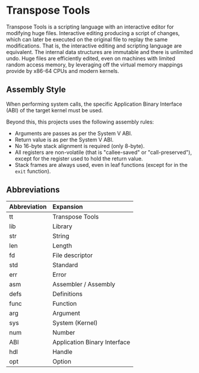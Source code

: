 
<!--

Copyright (c) 2025 Commonwealth of Australia

Permission to use, copy, modify, and/or distribute this software for any
purpose with or without fee is hereby granted, provided that the above
copyright notice and this permission notice appear in all copies.

THE SOFTWARE IS PROVIDED "AS IS" AND THE AUTHOR DISCLAIMS ALL WARRANTIES
WITH REGARD TO THIS SOFTWARE INCLUDING ALL IMPLIED WARRANTIES OF
MERCHANTABILITY AND FITNESS. IN NO EVENT SHALL THE AUTHOR BE LIABLE FOR
ANY SPECIAL, DIRECT, INDIRECT, OR CONSEQUENTIAL DAMAGES OR ANY DAMAGES
WHATSOEVER RESULTING FROM LOSS OF USE, DATA OR PROFITS, WHETHER IN AN
ACTION OF CONTRACT, NEGLIGENCE OR OTHER TORTIOUS ACTION, ARISING OUT OF
OR IN CONNECTION WITH THE USE OR PERFORMANCE OF THIS SOFTWARE.

-->

Transpose Tools
===============

Transpose Tools is a scripting language with an interactive editor for
modifying huge files. Interactive editing producing a script of changes, which
can later be executed on the original file to replay the same modifications.
That is, the interactive editing and scripting language are equivalent. The
internal data structures are immutable and there is unlimited undo. Huge files
are efficiently edited, even on machines with limited random access memory, by
leveraging off the virtual memory mappings provide by x86-64 CPUs and modern
kernels.


Assembly Style
--------------

When performing system calls, the specific Application Binary Interface (ABI)
of the target kernel must be used.

Beyond this, this projects uses the following assembly rules:

* Arguments are passes as per the System V ABI.
* Return value is as per the System V ABI.
* No 16-byte stack alignment is required (only 8-byte).
* All registers are non-volatile (that is "callee-saved" or "call-preserved"),
    except for the register used to hold the return value.
* Stack frames are always used, even in leaf functions (except for in the
    `exit` function).




Abbreviations
-------------

| Abbreviation | Expansion                    |
| :----------- | :--------------------------- |
| tt           | Transpose Tools              |
| lib          | Library                      |
| str          | String                       |
| len          | Length                       |
| fd           | File descriptor              |
| std          | Standard                     |
| err          | Error                        |
| asm          | Assembler / Assembly         |
| defs         | Definitions                  |
| func         | Function                     |
| arg          | Argument                     |
| sys          | System (Kernel)              |
| num          | Number                       |
| ABI          | Application Binary Interface |
| hdl          | Handle                       |
| opt          | Option                       |
